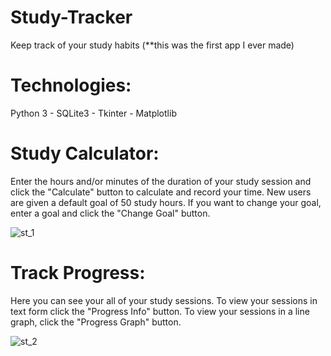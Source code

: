 # Study-Tracker
Keep track of your study habits (**this was the first app I ever made)

<h1>Technologies:</h1>
Python 3 - SQLite3 - Tkinter - Matplotlib

<h1>Study Calculator: </h1>

Enter the hours and/or minutes of the duration of your study session and click the "Calculate" button to calculate and record your time. New users are given a default goal of 50 study hours. If you want to change your goal, enter a goal and click the "Change Goal" button.

![st_1](https://user-images.githubusercontent.com/46886041/58368399-ce614500-7f16-11e9-88d8-364a9be4531d.PNG)

<h1>Track Progress: </h1>

Here you can see your all of your study sessions. To view your sessions in text form click the "Progress Info" button. To view your sessions in a line graph, click the "Progress Graph" button.

![st_2](https://user-images.githubusercontent.com/46886041/58368400-d620e980-7f16-11e9-9f54-ba25eaea2c97.PNG)
